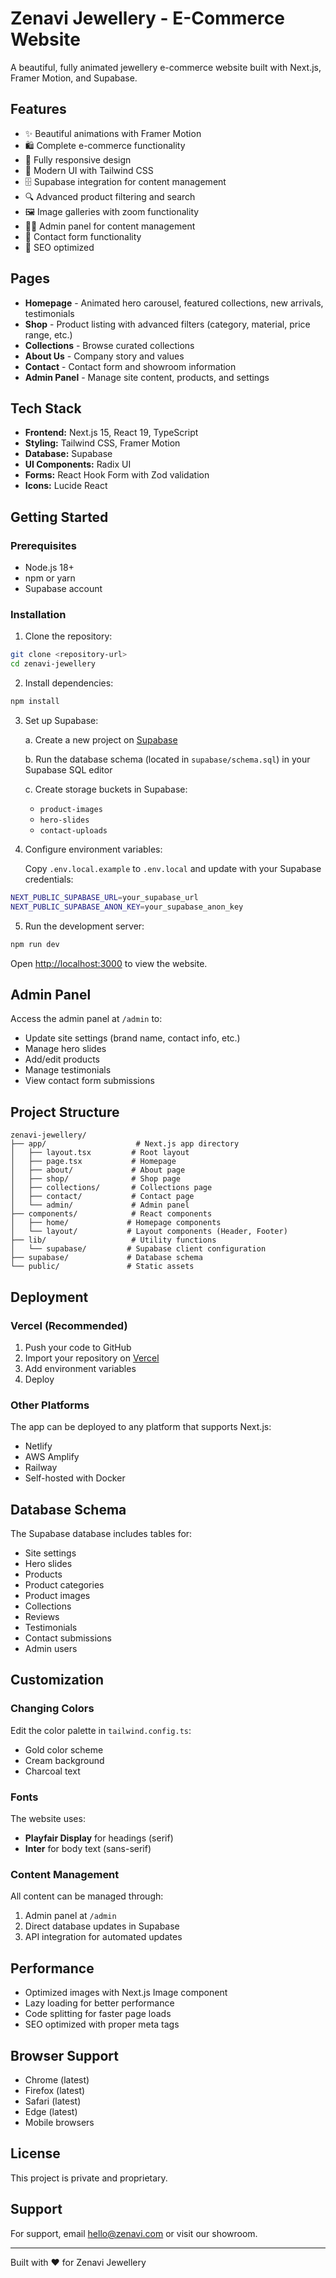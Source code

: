 # Zenavi Jewellery - E-Commerce Website

A beautiful, fully animated jewellery e-commerce website built with Next.js, Framer Motion, and Supabase.

## Features

- ✨ Beautiful animations with Framer Motion
- 🛍️ Complete e-commerce functionality
- 📱 Fully responsive design
- 🎨 Modern UI with Tailwind CSS
- 🗄️ Supabase integration for content management
- 🔍 Advanced product filtering and search
- 🖼️ Image galleries with zoom functionality
- 👨‍💼 Admin panel for content management
- 📧 Contact form functionality
- 🎯 SEO optimized

## Pages

- **Homepage** - Animated hero carousel, featured collections, new arrivals, testimonials
- **Shop** - Product listing with advanced filters (category, material, price range, etc.)
- **Collections** - Browse curated collections
- **About Us** - Company story and values
- **Contact** - Contact form and showroom information
- **Admin Panel** - Manage site content, products, and settings

## Tech Stack

- **Frontend:** Next.js 15, React 19, TypeScript
- **Styling:** Tailwind CSS, Framer Motion
- **Database:** Supabase
- **UI Components:** Radix UI
- **Forms:** React Hook Form with Zod validation
- **Icons:** Lucide React

## Getting Started

### Prerequisites

- Node.js 18+
- npm or yarn
- Supabase account

### Installation

1. Clone the repository:
```bash
git clone <repository-url>
cd zenavi-jewellery
```

2. Install dependencies:
```bash
npm install
```

3. Set up Supabase:

   a. Create a new project on [Supabase](https://supabase.com)

   b. Run the database schema (located in `supabase/schema.sql`) in your Supabase SQL editor

   c. Create storage buckets in Supabase:
      - `product-images`
      - `hero-slides`
      - `contact-uploads`

4. Configure environment variables:

   Copy `.env.local.example` to `.env.local` and update with your Supabase credentials:
```bash
NEXT_PUBLIC_SUPABASE_URL=your_supabase_url
NEXT_PUBLIC_SUPABASE_ANON_KEY=your_supabase_anon_key
```

5. Run the development server:
```bash
npm run dev
```

Open [http://localhost:3000](http://localhost:3000) to view the website.

## Admin Panel

Access the admin panel at `/admin` to:
- Update site settings (brand name, contact info, etc.)
- Manage hero slides
- Add/edit products
- Manage testimonials
- View contact form submissions

## Project Structure

```
zenavi-jewellery/
├── app/                    # Next.js app directory
│   ├── layout.tsx         # Root layout
│   ├── page.tsx           # Homepage
│   ├── about/             # About page
│   ├── shop/              # Shop page
│   ├── collections/       # Collections page
│   ├── contact/           # Contact page
│   └── admin/             # Admin panel
├── components/            # React components
│   ├── home/             # Homepage components
│   └── layout/           # Layout components (Header, Footer)
├── lib/                   # Utility functions
│   └── supabase/         # Supabase client configuration
├── supabase/             # Database schema
└── public/               # Static assets
```

## Deployment

### Vercel (Recommended)

1. Push your code to GitHub
2. Import your repository on [Vercel](https://vercel.com)
3. Add environment variables
4. Deploy

### Other Platforms

The app can be deployed to any platform that supports Next.js:
- Netlify
- AWS Amplify
- Railway
- Self-hosted with Docker

## Database Schema

The Supabase database includes tables for:
- Site settings
- Hero slides
- Products
- Product categories
- Product images
- Collections
- Reviews
- Testimonials
- Contact submissions
- Admin users

## Customization

### Changing Colors

Edit the color palette in `tailwind.config.ts`:
- Gold color scheme
- Cream background
- Charcoal text

### Fonts

The website uses:
- **Playfair Display** for headings (serif)
- **Inter** for body text (sans-serif)

### Content Management

All content can be managed through:
1. Admin panel at `/admin`
2. Direct database updates in Supabase
3. API integration for automated updates

## Performance

- Optimized images with Next.js Image component
- Lazy loading for better performance
- Code splitting for faster page loads
- SEO optimized with proper meta tags

## Browser Support

- Chrome (latest)
- Firefox (latest)
- Safari (latest)
- Edge (latest)
- Mobile browsers

## License

This project is private and proprietary.

## Support

For support, email hello@zenavi.com or visit our showroom.

---

Built with ❤️ for Zenavi Jewellery